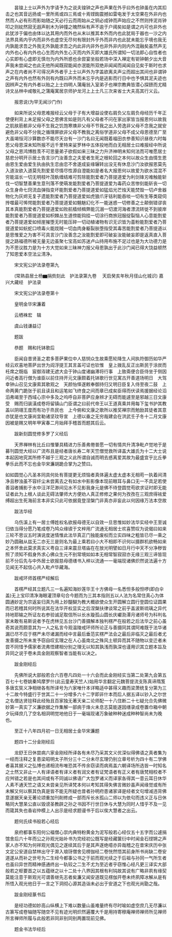 <!-- { "loadSidebar": true } -->
　　昙锽上士以声外为字请予为之说夫锽钟之声也声果在外乎曰外也钟虽在内其扣击之也其音远扬或一里所焉或四三焉或十焉铿鍧震撼如雷电发于太空果在外非内也然而人必有形而影始随之天必行云而雨始从之铜必成钟而声始应之不然则抟泥肖钟叩之则紞然寂无遐声削木为钟撞之魄然纵有声不逾于户阈矣如是谓之内可也非外也此犹涉于偏也由体以达其用内而外也从末以推其本外而内也此犹局于器也一沙之内法界具焉内乎内而非外也虚空无尽何有限封外乎外而非内也此犹未能忘乎境也我无内孰能求吾之外我无外孰能求吾之内此非内非外也非外非内则内外混融矣虽然声无内外也心有内外也心生而内外生心灭而内外灭即大雄氏所谓知一切法即心自性者也心实即有心虚即无慎勿为内外所惑也余尝宴坐般若场中深入禅定有钜钟朝夕出大音声我未尝闻之也此无他所闻既寂能闻亦泯能所双绝非闻闻而闻闻自见矣于斯时也求声之在内者尚不可得况声外者乎上士以声外为字盖欲离夫声尘而超出其间也非谓钟之声有内外也然有外则有内既曰声外而未忘乎内是逃影而行日中也予惧其泥夫迹也因辨声之有内外者以贻之上士四明人蒲庵翁入室弟子也禅宗教典皆潜心探赜而尤精诗文丛林中咸敬礼之蒲庵寓居京师护龙河上上士凡三次来省士大夫高其行义云。

　　报恩说(为罕无闻沙门作)

　　如来所说父母恩难报经云父母于子有大增益设使右肩负父左肩负母经历千年正使便利背上未足报父母之恩佛言如是则凡有父母者不问在家出家皆当报恩何以故我之肌肤筋骸非父母不生我之饥饱寒燠非父母不节我之出入劳逸非父母不念我之就安避危非父母不分我之循理屏欲非父母不教我之离俗学道非父母不成父母恩德至广至大虽竭恒河沙算数亦不能尽天台有一沙门名曰无闻既着福田衣参善知识昼夜六时每思父母恩深未知所报不远千里特来娑罗林中五体投地而白无相居士曰难报经中所说父母之恩鸿博胜羡不可思量弟子欲假如来三昧之力升济神明未知何法而可唯愿居士慈悲分明开示居士告言沙门汝善念之夫爱者生死之根轮回之本何以故众生由情生恩由恩生爱由爱生执由执生恋由恋不舍遂成妄缘辗转出没无有休息沙门汝欲报恩莫先入道汝欲入道莫先割爱爱尽情尽性源自澄能如是者名大报恩何以故爱为欲水混混不穷能滋长一切无明枝叶茂骫缠结难可剪除能割爱者乃菩提道爱为利剑锋刃难触能斩伐一切智慧善果生意刊落不使萌发能割爱者乃菩提道爱为毒药众苦惨刻能斫丧一切众生身命七窍流血弹指变坏能割爱者乃菩提道爱如猛焰光芒烛天能焚毁一切卢舍器物化为灰烬无复孑遗能割爱者乃菩提道爱如虎狼爪牙铦利能吞啖一切有生等类窥伺抟噬最可悕愕能割爱者乃菩提道爱如魑魅幻化不一能迷惑一切修善之士颠倒错谬丧其本真能割爱者乃菩提道爱如败航樯倾楫弊能沉溺一切渡河海者漂流转徙不到彼岸能割爱者乃菩提道爱如枳棘丛生道傍能钩挂一切涂行商旅冠服绽裂恼人心意能割爱者乃菩提道爱如倾崖摧堕无时能压碎一切动植诸物有识无识皆为齑粉能割爱者乃菩提道爱如蚖蛇口喷毒火能戕贼一切血肉身躯裂肤堕指受其毒苦能割爱者乃菩提道以是思惟爱之为害不可具言沙门汝善念之汝能割爱即可破妄汝能破妄即是返真直入菩提之路福德所被无量无边虽聚七宝高如苏迷卢山持用布施不足过也是为大功德力是为不思议胜力是为十方大觉如来三昧神力报父母恩孰出于此沙门闻已得大饶益顿然了知恩爱本空法尘清净。

　　宋文宪公护法录卷第九

　　(常熟县居士杨▆捐赀刻此　护法录第九卷
　天启癸亥年秋月径山化城识)
嘉兴大藏经　护法录


　　宋文宪公护法录卷第十

　　皇明金华宋濂着

　　云栖袾宏　辑

　　虞山钱谦益订

　　题跋

　　恭题　赐和托钵歌后

　　臣闻自昔贤圣之君多菩萨果位中人慈悯众生故乘愿轮降生人间执符御历如华严经云欢喜地菩萨出世为阎浮提王其言盖可证也钦惟　皇上拨乱反正出斯民于涂炭而衽席之既临　宸御洊建无遮大会于钟山度诸幽滞将行事　上致斋便合臣侍坐于侧因问近者高行僧为谁臣以前住持开元文康颇着托钵歌行世见寓古开善道场明日　大驾幸钟山召见文康索其歌观之　天颜怡怿遂敕奉御持归又明日臣复入侍至夜二鼓　上命两黄门跪张于前且读且和运笔如飞终食之间而章已成矣臣得而伏读焉援据经论滔滔弗竭至于西域心宗中多及之呜呼自非菩萨应身辨才无碍而能遽至是邪越三日文康受　赐而归装潢成卷将留镇山门臣谓之曰前代帝王以王道真乘并用每下玺书护其教盖以阴翊王度而有功于烝民也　上今俯和文康之歌所以推奖禅宗而勉励其徒者其意亦犹是也文康尚宜勒诸坚玟导宣　上德以垂之无穷哉建会在洪武壬子冬十二月文康因被是赐又明年甲寅春二月始拜手稽首而题其后云。

　　跋新刻圆觉修多罗了义经后

　　天界禅林有比丘曰惟肇具精进力乐善弗倦普愿一切有情共升清净毗卢觉地于是募刊圆觉大经以广流布且是经者唐长寿二年天竺僧觉救所译盖大雄氏为十二大士说本起因地究其所修不越于三观之义此所谓自诚而明去惑离爱其故为最盛宜乎比丘拳拳乐此而不忘也金华宋濂胡跪合掌为之赞曰。

如如圆觉心凡圣本同具何处有菩提更无烦恼者真体遍太虚太虚本无相苟一执着间清净且秽浊虽不容纤尘未尝离去之有如水中影影像本现前眼耳与鼻口无一不具足若使善泅者捕影于水中汪洋茫渺间见水不见影我身元是佛不待登圆觉苟欲求证时即无能证者此为上根人谈此无碍法肇师大方便劝人真正修修之果何为孜孜在三观庶得袪爱缚超出生死海前言本非实只此可依据竟登涅槃门非真亦非妄此以何因缘万法本空故

　　跋法华经

　　乌伤溪上有一居士傅姓权名欲报母德无以自效一旦思惟如妙法华实经中王至诚归依当得分愿乃笔成卷乃鸠众缘锲于文梓用广流通无相居士欢喜赞叹为说偈曰如来三轮不思议五时演说度迷情惟此法华真正门独能废权而立实四味之粗皆已尽一乘之妙乃圆融从兹无二亦无三是则名为最上乘若曰小大不相即不识何以摄群机欲畅如来之本怀舍此莫求真实义粤自三译来震旦塔庙在在放光明譬如日月行中天不分净秽皆照了须知不假身外求心佛众生元不别常境如如本无相常智寂寂亦无缘三观三谛皆现前不分后先与中外居士欲报慈母德缮书入梓以流通一一毫端现诸佛炽然说法遍十方见闻无不起信心共入毗卢华藏海。

　　跋戒环师首楞严经解后

　　首楞严经其立题凡三一名遍知海妙莲华王十方佛母一名悉怛多般怛啰(即白伞盖)无上宝印清净海眼灌顶章句合今题而为三其本指则五以人法为名常住真心为体圆通妙定为宗返妄归真为用上妙醍醐为教大概欲使众生开圆解立圆行登圆位证圆果而已若稽其何时所说其在法华开权显实之后涅槃扶律谈常之前乎盖波斯琉璃之异代持地耶输之所证左右参验诚足取信所以长水璇孤山圆长庆巘泐潭月诸师号为科判名家未敢有易斯说者予在虎林见五台沙门善摄解本独判楞严在般若之后法华之前心虽奇其说而颇意其为一人之私言今观温陵戒环师所论正与善摄同其谓阿难既于法华诸漏已尽不应于楞严未尽诸漏而经中言最后垂范实楞严法会之最后非临灭之最后者尤发善摄之所未发予窃自叹玄理之在人心虽南北之殊风土顿异而其不随物以变迁者未尝不同惜予儒家者流弗悟建相分别之理无以知其孰浅而孰深也谨用识其立题本旨及异同之说于卷未具金刚观察智者当能有以决之。

　　跋金刚经后

　　先佛所说大部般若合六百卷凡四处一十六会而此金刚经实当第二处第九会第五百七十七卷姚秦鸠摩罗什(此云童寿天竺人)始用华言翻定元魏菩提流支陈真谛隋笈多唐玄奘义净相继各有所译号为六家唯什本详略适中甚得义趣而梁萧统复分第为三十二故今特盛行于世其二十一分增多六十二字即非什本而后人据五译以钞入之尔世之名僧达贤铨释此经殆且百家独无著天亲二论师配一十八住断二十七疑允合先佛微妙第一真实了义濂欲据之作集解一部病于烽火未息志莫能遂因缮录成卷置巾箱中朝夕玩绎庶几了空名相洞明觉地他日于一毫端现诸万象破种种迷成种种智尚未为晚也。

　　至正十八年四月初一日无相居士金华宋濂题

　　题四十二分金刚经后

　　龙舒王日休尝病六家金刚经所译各有未尽乃采其文义优深似得佛语之真者集为一经而注释之复患梁昭明太子所分三十二分未尽玄理仍别立章号析为四十有二学佛者喜其据义之弘博也递相流布唯恐其不传余窃读而病焉盖六朝译场所选皆一时知名之士然又非止一人有译语者有译义者有润文者有证梵语者有正义者有唐梵相校者不应舛错之若是也其间或有不同诚以佛语广大包罗诸义而译家各得其一意云耳日休华人素不通天竺之语又未尝亲见所译梵本何以考知其得失佛言微妙虽声闻缘觉或有所未解又何以察其伪真是皆不能无所疑也昔者孙明府患诸家译是经者文句增减违背佛意遂据天亲无著论颂重加刊削修成一部而斥长水孤山二师以为依句而违义正与日休略同大慧杲公直以毁谤圣教辟之孙之书因不行世日休与大慧为同时人惜乎不及一见而箴其失也香岩仲模上人出示是经求题谩书于后以俟大慧者之出云。

　　题何氏续书般若心经后

　　泉府都事东阳何公福僧心崇内典特粉黄金为泥写般若心经仅五十五字而公遽捐馆舍后六十年而公之孙观光始补书为完经初公既写是经藏箧衍中时闻金石铿锵之声家人亦不知为何祥观光偶见之遂续其后于是其声遂绝噫亦异哉稽之在昔宋庆历中张文定公安道自禁林出守于滁入琅玡僧舍见楞伽经二卷恍然悟其前身所书尚缺二卷安道遂从而补之世号为二生经今都事公书之于前而观光续之于后祖与孙同一气所生者也虽曰异世而精神感通终出一轨较之二生不尤为至近者乎窃惟心经凡更三译实大部般若之枢要首之以五蕴继之以十二处十八界因其根有利钝故其说有广略非夙有缘契莫能注意于斯观光可谓善继先志者矣濂又闻安道既见楞伽开卷未终夙障冰解从是有所悟入观光他日于一言之下洞彻心源其造诣未必出于安道之下也观光尚勖之哉。

　　跋金刚经篆书后

　　是经功德如妙高山纵横上下难以数量山虽难量终有尽时喻如虚空庶几无尽濂以古篆写成卷轴随写随空不见有迹光明炽然遍覆大千是用持寄穆庵禅师禅师所见禅师所言禅师所履与此般若非同非别同别两置现前见佛。

　　题金书法华经后

